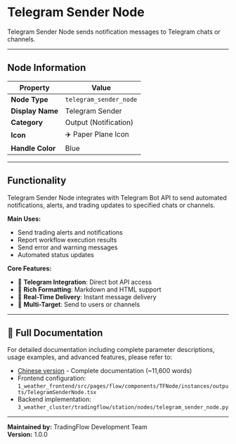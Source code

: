 # Telegram Sender Node

Telegram Sender Node sends notification messages to Telegram chats or channels.

---

## Node Information

| Property | Value |
|----------|-------|
| **Node Type** | `telegram_sender_node` |
| **Display Name** | Telegram Sender |
| **Category** | Output (Notification) |
| **Icon** | ✈️ Paper Plane Icon |
| **Handle Color** | Blue |

---

## Functionality

Telegram Sender Node integrates with Telegram Bot API to send automated notifications, alerts, and trading updates to specified chats or channels.

**Main Uses:**
- Send trading alerts and notifications
- Report workflow execution results
- Send error and warning messages
- Automated status updates

**Core Features:**
- 📱 **Telegram Integration**: Direct bot API access
- 📝 **Rich Formatting**: Markdown and HTML support
- 🔔 **Real-Time Delivery**: Instant message delivery
- 👥 **Multi-Target**: Send to users or channels

---

## 📖 Full Documentation

For detailed documentation including complete parameter descriptions, usage examples, and advanced features, please refer to:

- [Chinese version](../../zh/node-details/telegram-sender-node.md) - Complete documentation (~11,600 words)
- Frontend configuration: `1_weather_frontend/src/pages/flow/components/TFNode/instances/outputs/TelegramSenderNode.tsx`
- Backend implementation: `3_weather_cluster/tradingflow/station/nodes/telegram_sender_node.py`

---

**Maintained by:** TradingFlow Development Team  
**Version:** 1.0.0
